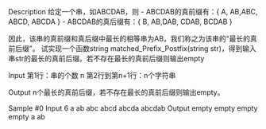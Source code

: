 Description
给定一个串，如ABCDAB，则 - ABCDAB的真前缀有：{ A, AB,ABC, ABCD, ABCDA } - ABCDAB的真后缀有：{ B, AB,DAB, CDAB, BCDAB }

因此，该串的真前缀和真后缀中最长的相等串为AB，我们称之为该串的“最长的真前后缀”。 试实现一个函数string matched_Prefix_Postfix(string str)，得到输入串str的最长的真前后缀。若不存在最长的真前后缀则输出empty

Input
第1行：串的个数 n 第2行到第n+1行：n个字符串

Output
n个最长的真前后缀，若不存在最长的真前后缀则输出empty。

Sample
#0
Input
6
a
ab
abc
abcd
abcda
abcdab
Output
empty
empty
empty
empty
a
ab